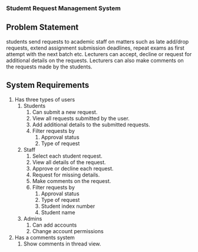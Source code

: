 ### Studemt Request Management System
## Problem Statement
students send requests to academic staff on matters such as late add/drop requests, extend assignment submission deadlines, repeat exams as first attempt with the next batch etc. Lecturers can accept, decline or request for additional details on the requests. Lecturers can also make comments on the requests made by the students.

## System Requirements
1. Has three types of users
   1. Students
      1. Can submit a new request.
      2. View all requests submitted by the user.
      3. Add additional details to the submitted requests.
      4. Filter requests by
         1. Approval status
         2. Type of request
   2. Staff
      1. Select each student request.
      2. View all details of the request.
      3. Approve or decline each request.
      4. Request for missing details.
      5. Make comments on the request.
      6. Filter requests by
         1. Approval status
         2. Type of request
         3. Student index number
         4. Student name
   3. Admins
      1. Can add accounts
      2. Change account permissions
2. Has a comments system
   1. Show comments in thread view.